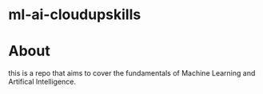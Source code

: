 # ml-ai-cloudupskills

# About
this is a repo that aims to cover the fundamentals of Machine Learning and Artifical Intelligence.

